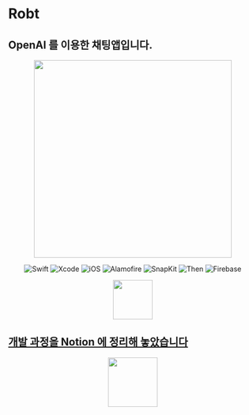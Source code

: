 # Robt
## OpenAI 를 이용한 채팅앱입니다. 
<div align="center">
<img src="https://user-images.githubusercontent.com/76652929/230780211-42ac2983-bb28-4424-8e34-cc2aa67995b8.jpg"  width="400" height="400"/>



  
![Swift](https://img.shields.io/badge/swift-v5.7-orange?logo=swift) ![Xcode](https://img.shields.io/badge/xcode-v14.1-blue?logo=xcode)
  ![iOS](https://img.shields.io/badge/ios-v14.5-blue?logo=iOS)
    ![Alamofire](https://img.shields.io/badge/Alamofire-v5.0.0-orange)
        ![SnapKit](https://img.shields.io/badge/SnapKit-v5.0.0-blue)
              ![Then](https://img.shields.io/badge/Then-v2.0.0-green)
                            ![Firebase](https://img.shields.io/badge/Firebase-v9.0.0-yellow)




<a href="https://apps.apple.com/app/robt/id6447131130?platform=iphone"> <img src="https://user-images.githubusercontent.com/86254784/207810834-d72ca8c7-59fd-4d0e-82d1-76bd3f2ed7ac.png" height=80>

</div>

## 개발 과정을 Notion 에 정리해 놓았습니다 
<p align="center">
<a href="https://brave-voyage-72f.notion.site/Robt-8bed1516771b4f0aa7611c421ce46eec"> <img src="https://user-images.githubusercontent.com/76652929/230781463-0357481f-ca07-4d62-93b0-96503514c530.png" height=100>
</p>
